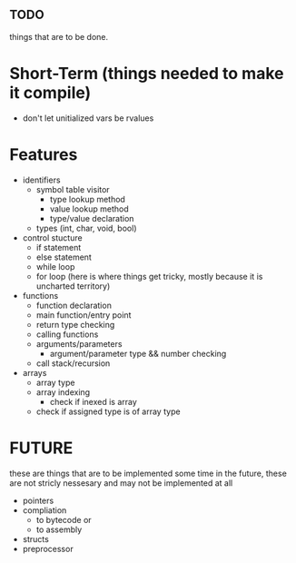 
TODO
----
things that are to be done.

Short-Term (things needed to make it compile)
=============================================
* don't let unitialized vars be rvalues

Features
========

* identifiers
  * symbol table visitor
    * type lookup method
    * value lookup method
    * type/value declaration
  * types (int, char, void, bool)
* control stucture
    * if statement
    * else statement
    * while loop
    * for loop
(here is where things get tricky, mostly because it is uncharted territory)
* functions
  * function declaration
  * main function/entry point
  * return type checking
  * calling functions
  * arguments/parameters
    * argument/parameter type && number checking
  * call stack/recursion
* arrays
  * array type
  * array indexing
    * check if inexed is array
  * check if assigned type is of array type

FUTURE
======
these are things that are to be implemented some time in the future,
these are not stricly nessesary and may not be implemented at all

* pointers
* compliation
  * to bytecode or
  * to assembly
* structs
* preprocessor
